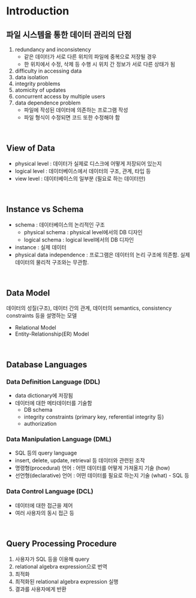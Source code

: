 # Introduction

## 파일 시스템을 통한 데이터 관리의 단점
1. redundancy and inconsistency
    * 같은 데이터가 서로 다른 위치의 파일에 중복으로 저장될 경우
    * 한 위치에서 수정, 삭제 등 수행 시 위치 간 정보가 서로 다른 상태가 됨
2. difficulty in accessing data
3. data isolation
4. integrity problems
5. atomicity of updates
6. concurrent access by multiple users
7. data dependence problem
    * 파일에 작성된 데이터에 의존하는 프로그램 작성
    * 파일 형식이 수정되면 코드 또한 수정해야 함

<br/>

## View of Data
* physical level : 데이터가 실제로 디스크에 어떻게 저장되어 있는지
* logical level : 데이터베이스에서 데이터의 구조, 관계, 타입 등
* view level : 데이터베이스의 일부분 (필요로 하는 데이터만)

<br/>

## Instance vs Schema
* schema : 데이터베이스의 논리적인 구조
    * physical schema : physical level에서의 DB 디자인
    * logical schema : logical level에서의 DB 디자인
* instance : 실제 데이터
* physical data independence : 프로그램은 데이터의 논리 구조에 의존함. 실제 데이터의 물리적 구조와는 무관함.

<br/>

## Data Model
데이터의 성질(구조), 데이터 간의 관계, 데이터의 semantics, consistency constraints 등을 설명하는 모델

* Relational Model
* Entity-Relationship(ER) Model

<br/>

## Database Languages
### Data Definition Language (DDL)
* data dictionary에 저장됨
* 데이터에 대한 메타데이터를 기술함
    * DB schema
    * integrity constraints (primary key, referential integrity 등)
    * authorization

### Data Manipulation Language (DML)
* SQL 등의 query language
* insert, delete, update, retrieval 등 데이터와 관련된 조작
* 명령형(procedural) 언어 : 어떤 데이터를 어떻게 가져올지 기술 (how)
* 선언형(declarative) 언어 : 어떤 데이터를 필요로 하는지 기술 (what) - SQL 등

### Data Control Language (DCL)
* 데이터에 대한 접근을 제어
* 여러 사용자의 동시 접근 등


<br/>

## Query Processing Procedure
1. 사용자가 SQL 등을 이용해 query
2. relational algebra expression으로 번역
3. 최적화
4. 최적화된 relational algebra expression 실행
5. 결과를 사용자에게 반환